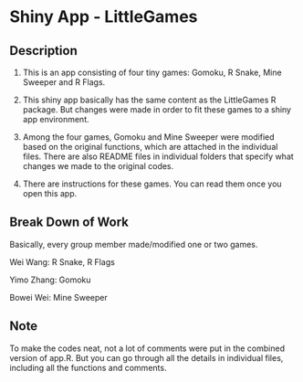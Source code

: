 # Shiny App - LittleGames

## Description

1. This is an app consisting of four tiny games: Gomoku, R Snake, Mine Sweeper and R Flags.

2. This shiny app basically has the same content as the LittleGames R package. But changes were made in order to fit these games to a shiny app environment.

3. Among the four games, Gomoku and Mine Sweeper were modified based on the original functions, which are attached in the individual files. There are also README files in individual folders that specify what changes we made to the original codes.

4. There are instructions for these games. You can read them once you open this app.

## Break Down of Work

Basically, every group member made/modified one or two games.

Wei Wang: R Snake, R Flags

Yimo Zhang: Gomoku

Bowei Wei: Mine Sweeper

## Note

To make the codes neat, not a lot of comments were put in the combined version of app.R. But you can go through all the details in individual files, including all the functions and comments.


